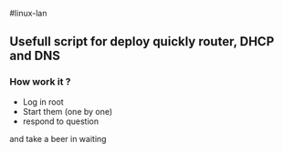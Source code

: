 #linux-lan

## Usefull script for deploy quickly router, DHCP and DNS

### How work it ?

- Log in root
- Start them (one by one)
- respond to question

and take a beer in waiting


###
